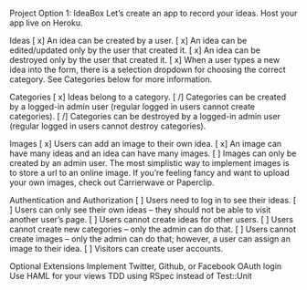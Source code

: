 Project Option 1: IdeaBox
Let’s create an app to record your ideas. Host your app live on Heroku.

Ideas
[ x] An idea can be created by a user.
[ x] An idea can be edited/updated only by the user that created it.
[ x] An idea can be destroyed only by the user that created it.
[ x] When a user types a new idea into the form, there is a selection dropdown for choosing the correct category. See Categories below for more information.

Categories
[ x] Ideas belong to a category.
[ /] Categories can be created by a logged-in admin user (regular logged in users cannot create categories).
[ /] Categories can be destroyed by a logged-in admin user (regular logged in users cannot destroy categories).

Images
[ x] Users can add an image to their own idea.
[ x] An image can have many ideas and an idea can have many images.
[ ] Images can only be created by an admin user.
The most simplistic way to implement images is to store a url to an online image. If you’re feeling fancy and want to upload your own images, check out Carrierwave or Paperclip.

Authentication and Authorization
[ ] Users need to log in to see their ideas.
[ ] Users can only see their own ideas – they should not be able to visit another user’s page.
[ ] Users cannot create ideas for other users.
[ ] Users cannot create new categories – only the admin can do that.
[ ] Users cannot create images – only the admin can do that; however, a user can assign an image to their idea.
[ ] Visitors can create user accounts.

Optional Extensions
Implement Twitter, Github, or Facebook OAuth login
Use HAML for your views
TDD using RSpec instead of Test::Unit